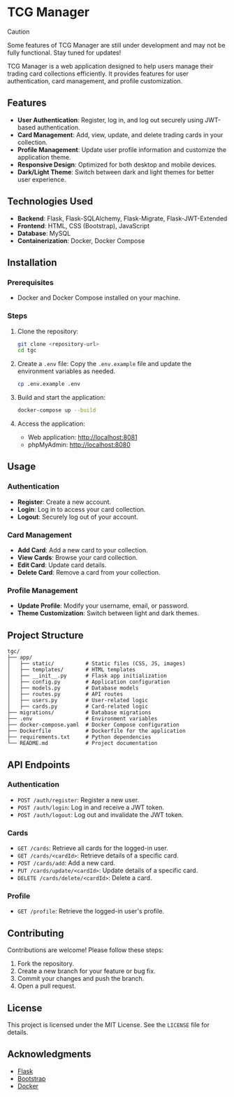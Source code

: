 # TCG Manager

> [!CAUTION]
> Some features of TCG Manager are still under development and may not be fully functional. Stay tuned for updates!

TCG Manager is a web application designed to help users manage their trading card collections efficiently. It provides features for user authentication, card management, and profile customization.

## Features

- **User Authentication**: Register, log in, and log out securely using JWT-based authentication.
- **Card Management**: Add, view, update, and delete trading cards in your collection.
- **Profile Management**: Update user profile information and customize the application theme.
- **Responsive Design**: Optimized for both desktop and mobile devices.
- **Dark/Light Theme**: Switch between dark and light themes for better user experience.

## Technologies Used

- **Backend**: Flask, Flask-SQLAlchemy, Flask-Migrate, Flask-JWT-Extended
- **Frontend**: HTML, CSS (Bootstrap), JavaScript
- **Database**: MySQL
- **Containerization**: Docker, Docker Compose

## Installation

### Prerequisites

- Docker and Docker Compose installed on your machine.

### Steps

1. Clone the repository:
   ```bash
   git clone <repository-url>
   cd tgc
   ```

2. Create a `.env` file:
   Copy the `.env.example` file and update the environment variables as needed.
   ```bash
   cp .env.example .env
   ```

3. Build and start the application:
   ```bash
   docker-compose up --build
   ```

4. Access the application:
   - Web application: [http://localhost:8081](http://localhost:8081)
   - phpMyAdmin: [http://localhost:8080](http://localhost:8080)

## Usage

### Authentication

- **Register**: Create a new account.
- **Login**: Log in to access your card collection.
- **Logout**: Securely log out of your account.

### Card Management

- **Add Card**: Add a new card to your collection.
- **View Cards**: Browse your card collection.
- **Edit Card**: Update card details.
- **Delete Card**: Remove a card from your collection.

### Profile Management

- **Update Profile**: Modify your username, email, or password.
- **Theme Customization**: Switch between light and dark themes.

## Project Structure

```
tgc/
├── app/
│   ├── static/          # Static files (CSS, JS, images)
│   ├── templates/       # HTML templates
│   ├── __init__.py      # Flask app initialization
│   ├── config.py        # Application configuration
│   ├── models.py        # Database models
│   ├── routes.py        # API routes
│   ├── users.py         # User-related logic
│   ├── cards.py         # Card-related logic
├── migrations/          # Database migrations
├── .env                 # Environment variables
├── docker-compose.yaml  # Docker Compose configuration
├── Dockerfile           # Dockerfile for the application
├── requirements.txt     # Python dependencies
└── README.md            # Project documentation
```

## API Endpoints

### Authentication

- `POST /auth/register`: Register a new user.
- `POST /auth/login`: Log in and receive a JWT token.
- `POST /auth/logout`: Log out and invalidate the JWT token.

### Cards

- `GET /cards`: Retrieve all cards for the logged-in user.
- `GET /cards/<cardId>`: Retrieve details of a specific card.
- `POST /cards/add`: Add a new card.
- `PUT /cards/update/<cardId>`: Update details of a specific card.
- `DELETE /cards/delete/<cardId>`: Delete a card.

### Profile

- `GET /profile`: Retrieve the logged-in user's profile.

## Contributing

Contributions are welcome! Please follow these steps:

1. Fork the repository.
2. Create a new branch for your feature or bug fix.
3. Commit your changes and push the branch.
4. Open a pull request.

## License

This project is licensed under the MIT License. See the `LICENSE` file for details.

## Acknowledgments

- [Flask](https://flask.palletsprojects.com/)
- [Bootstrap](https://getbootstrap.com/)
- [Docker](https://www.docker.com/)
